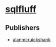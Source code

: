 # [sqlfluff](https://pypi.org/project/sqlfluff)



## Publishers
- [alanmcruickshank](https://pypi.org/user/alanmcruickshank)

